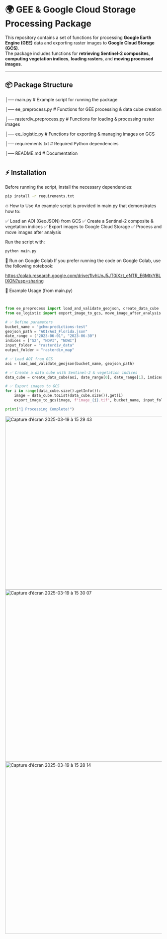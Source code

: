 # 🌍 GEE & Google Cloud Storage Processing Package

This repository contains a set of functions for processing **Google Earth Engine (GEE)** data and exporting raster images to **Google Cloud Storage (GCS)**.  
The package includes functions for **retrieving Sentinel-2 composites**, **computing vegetation indices**, **loading rasters**, and **moving processed images**.

---

## 📦 **Package Structure**

│── main.py # Example script for running the package 

│── ee_preprocess.py # Functions for GEE processing & data cube creation

│── rasterdiv_preprocess.py # Functions for loading & processing raster images

│── ee_logistic.py # Functions for exporting & managing images on GCS 


│── requirements.txt # Required Python dependencies 

│── README.md # Documentation 
#

## ⚡ **Installation**
Before running the script, install the necessary dependencies:
```bash
pip install -r requirements.txt
```
🔥 How to Use
An example script is provided in main.py that demonstrates how to:

✅ Load an AOI (GeoJSON) from GCS
✅ Create a Sentinel-2 composite & vegetation indices
✅ Export images to Google Cloud Storage
✅ Process and move images after analysis

Run the script with:
```bash
python main.py
```

🚀 Run on Google Colab
If you prefer running the code on Google Colab, use the following notebook:


https://colab.research.google.com/drive/1IvhUnJ5JT0iXzt_eNTR_E6MtkYBLlXON?usp=sharing


📌 Example Usage (from main.py)
```python


from ee_preprocess import load_and_validate_geojson, create_data_cube
from ee_logistic import export_image_to_gcs, move_image_after_analysis

# ✅ Define parameters
bucket_name = "gchm-predictions-test"
geojson_path = "AOI/AoI_Florida.json"
date_range = ("2023-06-01", "2023-06-30")
indices = ["S2", "NDVI", "NDWI"]
input_folder = "rasterdiv_data"
output_folder = "rasterdiv_map"

# ✅ Load AOI from GCS
aoi = load_and_validate_geojson(bucket_name, geojson_path)

# ✅ Create a data cube with Sentinel-2 & vegetation indices
data_cube = create_data_cube(aoi, date_range[0], date_range[1], indices=indices)

# ✅ Export images to GCS
for i in range(data_cube.size().getInfo()):
    image = data_cube.toList(data_cube.size()).get(i)
    export_image_to_gcs(image, f"image_{i}.tif", bucket_name, input_folder, aoi)

print("🎉 Processing Complete!")
```
<img width="556" alt="Capture d’écran 2025-03-19 à 15 29 43" src="https://github.com/user-attachments/assets/d4627d90-cb06-4f6e-a030-cb4161c68df7" />
<img width="552" alt="Capture d’écran 2025-03-19 à 15 30 07" src="https://github.com/user-attachments/assets/68018e5e-49e1-4b97-9469-1ed8f2a39b02" />
<img width="551" alt="Capture d’écran 2025-03-19 à 15 28 14" src="https://github.com/user-attachments/assets/d3291d1f-4115-4df1-8ad8-a4e55f9ecdce" />
